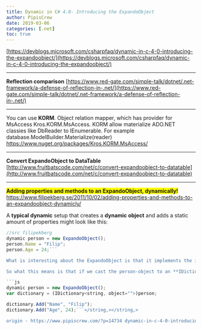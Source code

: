 ```yaml
---
title: Dynamic in C# 4.0- Introducing the ExpandoObject
author: PipisCrew
date: 2019-03-06
categories: [.net]
toc: true
---
```


[https://devblogs.microsoft.com/csharpfaq/dynamic-in-c-4-0-introducing-the-expandoobject/](https://devblogs.microsoft.com/csharpfaq/dynamic-in-c-4-0-introducing-the-expandoobject/)

* * *

**Reflection comparison**
[https://www.red-gate.com/simple-talk/dotnet/.net-framework/a-defense-of-reflection-in-.net/](https://www.red-gate.com/simple-talk/dotnet/.net-framework/a-defense-of-reflection-in-.net/)

* * *

You can use **KORM**. Object relation mapper, which has provider for MsAccess Kros.KORM.MsAccess. KORM allow materialize ADO.NET classies like DbReader to IEnumerable. For example database.ModelBuilder.Materialize(reader)
https://www.nuget.org/packages/Kros.KORM.MsAccess/

* * *

**Convert ExpandoObject to DataTable**
[http://www.fruitbatscode.com/net/c/convert-expandoobject-to-datatable](http://www.fruitbatscode.com/net/c/convert-expandoobject-to-datatable)

* * *

<span style="background-color: #ffff00;">**Adding properties and methods to an ExpandoObject, dynamically!**</span>
https://www.filipekberg.se/2011/10/02/adding-properties-and-methods-to-an-expandoobject-dynamicly/

A **typical dynamic** setup that creates a **dynamic object** and adds a static amount of properties might look like this:

```js
//src filipekberg
dynamic person = new ExpandoObject();
person.Name = "Filip";
person.Age = 24;```

What is interesting about the ExpandoObject is that it implements the interface: ]IDictionary<string, object="">

So what this means is that if we cast the person-object to an **IDictionary** we will be able to do some really cool stuff with it. The same code above but re-written to make use of the **dictionary** instead could look like this:

```js
dynamic person = new ExpandoObject();
var dictionary = (IDictionary<string, object="">)person;

dictionary.Add("Name", "Filip");
dictionary.Add("Age", 24);```</string,></string,>

origin - https://www.pipiscrew.com/?p=14734 dynamic-in-c-4-0-introducing-the-expandoobject